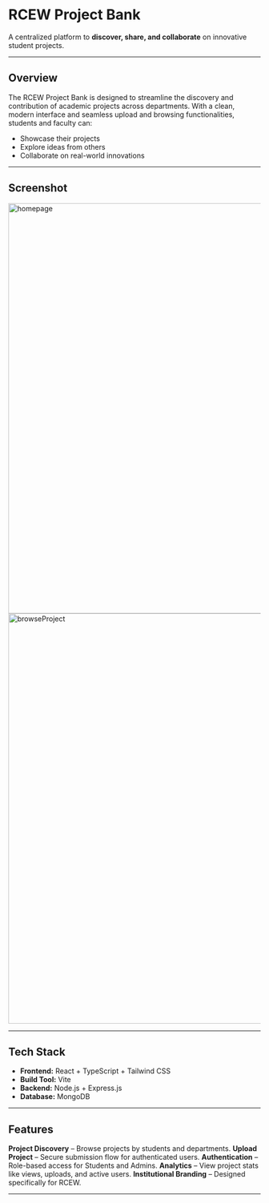 #  RCEW Project Bank

A centralized platform to **discover, share, and collaborate** on innovative student projects.



---

##  Overview

The RCEW Project Bank is designed to streamline the discovery and contribution of academic projects across departments. With a clean, modern interface and seamless upload and browsing functionalities, students and faculty can:

-  Showcase their projects
-  Explore ideas from others
-  Collaborate on real-world innovations

---


##  Screenshot

<img width="1438" height="820" alt="homepage" src="https://github.com/user-attachments/assets/67d8f1f8-b173-4208-8fa1-ea4aae1a2e7d" />

<img width="1438" height="820" alt="browseProject" src="https://github.com/user-attachments/assets/990f50f1-1beb-4355-acb8-9cec9d3360e9" />



---

##  Tech Stack

- **Frontend:** React + TypeScript + Tailwind CSS
- **Build Tool:** Vite
- **Backend:** Node.js + Express.js 
- **Database:** MongoDB 


---

##  Features

 **Project Discovery** – Browse projects by students and departments.
 **Upload Project** – Secure submission flow for authenticated users.
 **Authentication** – Role-based access for Students and Admins.
 **Analytics** – View project stats like views, uploads, and active users.
 **Institutional Branding** – Designed specifically for RCEW.

---


